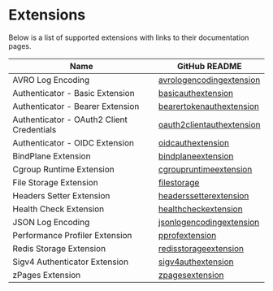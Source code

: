 # Extensions

Below is a list of supported extensions with links to their documentation pages.

| Name                                      | GitHub README                                                                                                                                                     |
| ----------------------------------------- | ----------------------------------------------------------------------------------------------------------------------------------------------------------------- |
| AVRO Log Encoding                         | [avrologencodingextension](https://github.com/open-telemetry/opentelemetry-collector-contrib/blob/v0.131.0/extension/encoding/avrologencodingextension/README.md) |
| Authenticator - Basic Extension           | [basicauthextension](https://github.com/open-telemetry/opentelemetry-collector-contrib/blob/v0.131.0/extension/basicauthextension/README.md)                      |
| Authenticator - Bearer Extension          | [bearertokenauthextension](https://github.com/open-telemetry/opentelemetry-collector-contrib/blob/v0.131.0/extension/bearertokenauthextension/README.md)          |
| Authenticator - OAuth2 Client Credentials | [oauth2clientauthextension](https://github.com/open-telemetry/opentelemetry-collector-contrib/blob/v0.131.0/extension/oauth2clientauthextension/README.md)        |
| Authenticator - OIDC Extension            | [oidcauthextension](https://github.com/open-telemetry/opentelemetry-collector-contrib/blob/v0.131.0/extension/oidcauthextension/README.md)                        |
| BindPlane Extension                       | [bindplaneextension](../extension/bindplaneextension/README.md)                                                                                                   |
| Cgroup Runtime Extension                  | [cgroupruntimeextension](https://github.com/open-telemetry/opentelemetry-collector-contrib/blob/v0.131.0/extension/cgroupruntimeextension)                        |
| File Storage Extension                    | [filestorage](https://github.com/open-telemetry/opentelemetry-collector-contrib/blob/v0.131.0/extension/storage/filestorage/README.md)                            |
| Headers Setter Extension                  | [headerssetterextension](https://github.com/open-telemetry/opentelemetry-collector-contrib/blob/v0.131.0/extension/headerssetterextension/README.md)              |
| Health Check Extension                    | [healthcheckextension](https://github.com/open-telemetry/opentelemetry-collector-contrib/blob/v0.131.0/extension/healthcheckextension/README.md)                  |
| JSON Log Encoding                         | [jsonlogencodingextension](https://github.com/open-telemetry/opentelemetry-collector-contrib/blob/v0.131.0/extension/encoding/jsonlogencodingextension/README.md) |
| Performance Profiler Extension            | [pprofextension](https://github.com/open-telemetry/opentelemetry-collector-contrib/blob/v0.131.0/extension/pprofextension/README.md)                              |
| Redis Storage Extension                   | [redisstorageextension](https://github.com/open-telemetry/opentelemetry-collector-contrib/blob/v0.131.0/extension/storage/redisstorageextension/README.md)        |
| Sigv4 Authenticator Extension             | [sigv4authextension](https://github.com/open-telemetry/opentelemetry-collector-contrib/blob/v0.131.0/extension/sigv4authextension/README.md)                      |
| zPages Extension                          | [zpagesextension](https://github.com/open-telemetry/opentelemetry-collector/blob/v0.131.0/extension/zpagesextension/README.md)                                    |
